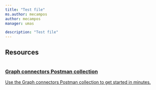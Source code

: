 ```yaml
---
title: "Test file"
ms.author: mecampos
author: mecampos
manager: umas

description: "Test file"
---
```

<section id="additional-content" class="has-background-alternating-grey has-padding-top-extra-large has-padding-bottom-extra-large">
        <div class="uhf-container anchor-headings">
                    <h2 class="has-margin-top-none has-margin-bottom-large">Resources</h2>
                <div class="columns is-multiline">
                    <div class="column is-4-tablet is-4-desktop">
                            <a href="changelog" class="additional-card box is-full-height has-heavy-shadow-hover has-border-high-contrast-hover has-padding-large is-undecorated" aria-labelledby="changelog-0" data-linktype="relative-path">                        
                                <h3 id="changelog-0" class="is-size-h6 has-margin-top-none has-margin-bottom-small">Graph connectors Postman collection</h3>
                                <div class="has-text-subtle is-size-small has-line-height-reset">
                                    Use the Graph connectors Postman collection to get started in minutes.
                                </div>
                            </a>
                        </div>
                </div>
        </div>
